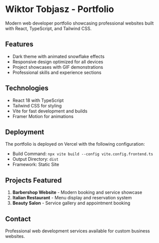 # Wiktor Tobjasz - Portfolio

Modern web developer portfolio showcasing professional websites built with React, TypeScript, and Tailwind CSS.

## Features
- Dark theme with animated snowflake effects
- Responsive design optimized for all devices
- Project showcases with GIF demonstrations
- Professional skills and experience sections

## Technologies
- React 18 with TypeScript
- Tailwind CSS for styling
- Vite for fast development and builds
- Framer Motion for animations

## Deployment
The portfolio is deployed on Vercel with the following configuration:
- Build Command: `npx vite build --config vite.config.frontend.ts`
- Output Directory: `dist`
- Framework: Static Site

## Projects Featured
1. **Barbershop Website** - Modern booking and service showcase
2. **Italian Restaurant** - Menu display and reservation system  
3. **Beauty Salon** - Service gallery and appointment booking

## Contact
Professional web development services available for custom business websites.